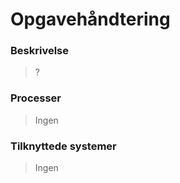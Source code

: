 # Opgavehåndtering

### Beskrivelse

> ?

### Processer

> Ingen

### Tilknyttede systemer

> Ingen
